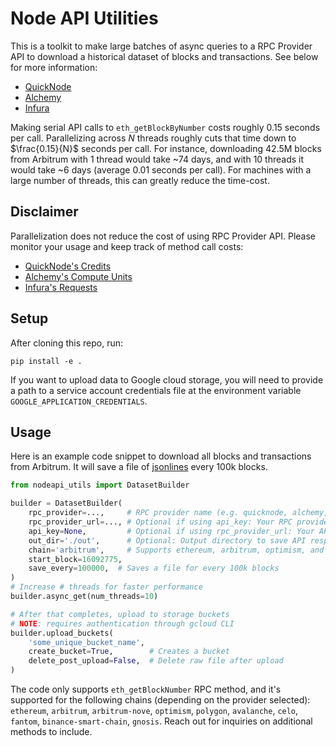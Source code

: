 # Node API Utilities

This is a toolkit to make large batches of async queries to a RPC Provider API to download a historical dataset of blocks and transactions. See below for more information:

- [QuickNode](https://www.quicknode.com/core-api)
- [Alchemy](https://docs.alchemy.com/reference/api-overview)
- [Infura](https://www.infura.io/product/overview)

Making serial API calls to `eth_getBlockByNumber` costs roughly 0.15 seconds per call. Parallelizing across $N$ threads roughly cuts that time down to $\frac{0.15}{N}$ seconds per call. For instance, downloading 42.5M blocks from Arbitrum with 1 thread would take ~74 days, and with 10 threads it would take ~6 days (average 0.01 seconds per call). For machines with a large number of threads, this can greatly reduce the time-cost.

## Disclaimer

Parallelization does not reduce the cost of using RPC Provider API. Please monitor your usage and keep track of method call costs:

- [QuickNode's Credits](https://www.quicknode.com/api-credits)
- [Alchemy's Compute Units](https://docs.alchemy.com/reference/compute-units)
- [Infura's Requests](https://www.infura.io/pricing)

## Setup

After cloning this repo, run:

```
pip install -e .
```

If you want to upload data to Google cloud storage, you will need to provide a path to a service account credentials file at the environment variable `GOOGLE_APPLICATION_CREDENTIALS`.

## Usage

Here is an example code snippet to download all blocks and transactions from Arbitrum. It will save a file of [jsonlines](https://pypi.org/project/jsonlines/) every 100k blocks.

```python
from nodeapi_utils import DatasetBuilder

builder = DatasetBuilder(
    rpc_provider=...,     # RPC provider name (e.g. quicknode, alchemy, infura)
    rpc_provider_url=..., # Optional if using api_key: Your RPC provider url
    api_key=None,         # Optional if using rpc_provider_url: Your API key
    out_dir='./out',      # Optional: Output directory to save API responses to
    chain='arbitrum',     # Supports ethereum, arbitrum, optimism, and polygon
    start_block=16092775,
    save_every=100000,  # Saves a file for every 100k blocks
)
# Increase # threads for faster performance
builder.async_get(num_threads=10)

# After that completes, upload to storage buckets
# NOTE: requires authentication through gcloud CLI
builder.upload_buckets(
    'some_unique_bucket_name',
    create_bucket=True,        # Creates a bucket
    delete_post_upload=False,  # Delete raw file after upload
)
```

The code only supports `eth_getBlockNumber` RPC method, and it's supported for the following chains (depending on the provider selected): `ethereum`, `arbitrum`, `arbitrum-nove`, `optimism`, `polygon`, `avalanche`, `celo`, `fantom`, `binance-smart-chain`, `gnosis`. Reach out for inquiries on additional methods to include.
